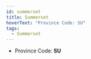 ```yaml
---
id: summerset
title: Summerset
hoverText: "Province Code: SU"
tags:
  - Summerset
---
```


- Province Code: **SU**
